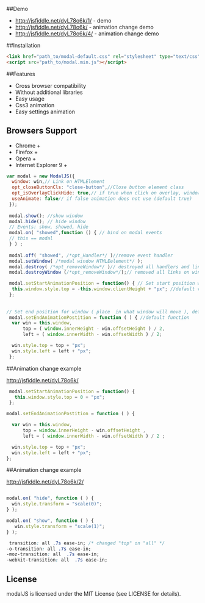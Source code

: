 ##Demo
* http://jsfiddle.net/dyL78o6k/1/ - demo
* http://jsfiddle.net/dyL78o6k/ -   animation change demo
* http://jsfiddle.net/dyL78o6k/4/ - animation change demo

##Installation
```HTML
<link href="path_to/modal-default.css" rel="stylesheet" type="text/css">
<script src="path_to/modal.min.js"></script>
```

##Features
* Cross browser compatibility
* Without additional libraries
* Easy usage
* Css3 animation
* Easy settings animation

## Browsers Support
* Chrome +
* Firefox + 
* Opera +
* Internet Explorer 9 + 


```javascript
var modal = new ModalJS({
  window: win,// Link on HTMLElement
  opt_closeButtonCls: "close-button",//Close button element class
  opt_isOverlayClickHide: true,// if true when click on overlay, window will close
  useAnimate: false// if false animation does not use (default true)
 });
 
 modal.show(); //show window
 modal.hide(); // hide window
 // Events: show, showed, hide
 modal.on( "showed",function () { // bind on modal events
 // this == modal
 } ) ;
 
 modal.off( "showed", /*opt_Handler*/ )//remove event handler
 modal.setWindow( /*modal window HTMLEelement*/ );
 modal.destroy( /*opt_removeWindow*/ )// destroyed all handlers and links on HTML elements, if opt_removeWindow = true, removed HTMLElemenet window.
 modal.destroyWindow (/*opt_removeWindow*/);// removed all links on window element, if opt_removeWindow = true, removed HTMLElemenet window.

 modal.setStartAnimationPosition = function() { // Set start position window  before start animation, default at the top at the center outside screen  
  this.window.style.top = -this.window.clientHeight + "px"; //default value
 };
 
 
// Set end position for window ( place  in what window will move ), default screen center
 modal.setEndAnimationPostition = function ( ) { //default function
  var win = this.window,
      top = ( window.innerHeight - win.offsetHeight ) / 2,
      left = ( window.innerWidth - win.offsetWidth ) / 2;

  win.style.top = top + "px";
  win.style.left = left + "px";
 };

 ```
 
 
##Animation change example

http://jsfiddle.net/dyL78o6k/

```javascript
 modal.setStartAnimationPosition = function() {
   this.window.style.top = 0 + "px";
 };

modal.setEndAnimationPostition = function ( ) {

  var win = this.window,
      top = window.innerHeight - win.offsetHeight ,
      left = ( window.innerWidth - win.offsetWidth ) / 2 ;

  win.style.top = top + "px";
  win.style.left = left + "px";
};
```
 
##Animation change example

http://jsfiddle.net/dyL78o6k/2/ 


```javascript

modal.on( "hide", function ( ) {
  win.style.transform = "scale(0)";
} );

modal.on( "show", function ( ) {
   win.style.transform = "scale(1)";
} );
```

```CSS
 transition: all .7s ease-in; /* changed "top" on "all" */
-o-transition: all .7s ease-in;
-moz-transition: all  .7s ease-in;
-webkit-transition: all  .7s ease-in;      

```

## License

modalJS is licensed under the MIT License (see LICENSE for details). 
 

